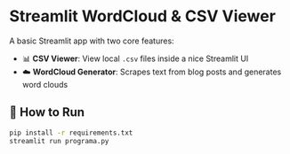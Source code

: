 # Streamlit WordCloud & CSV Viewer

A basic Streamlit app with two core features:

- 📊 **CSV Viewer**: View local `.csv` files inside a nice Streamlit UI
- ☁️ **WordCloud Generator**: Scrapes text from blog posts and generates word clouds

## 🔧 How to Run

```bash
pip install -r requirements.txt
streamlit run programa.py
